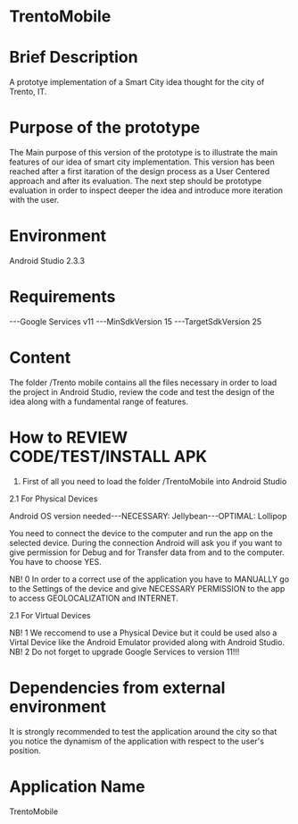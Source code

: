 # TrentoMobile

# Brief Description
A prototye implementation of a Smart City idea thought for the city of Trento, IT.

# Purpose of the prototype
The Main purpose of this version of the prototype is to illustrate the main features of our idea of smart city implementation.
This version has been reached after a first itaration of the design process as a User Centered approach and after its evaluation.
The next step should be prototype evaluation in order to inspect deeper the idea and introduce more iteration with the user.

# Environment
Android Studio 2.3.3

# Requirements 
---Google Services v11
---MinSdkVersion 15
---TargetSdkVersion 25

# Content
The folder /Trento mobile contains all the files necessary in order to load the project in Android Studio,
review the code and test the design of the idea along with a fundamental range of features.

# How to REVIEW CODE/TEST/INSTALL APK
1. First of all you need to load the folder /TrentoMobile into Android Studio

2.1  For Physical Devices

Android OS version needed---NECESSARY: Jellybean---OPTIMAL: Lollipop

You need to connect the device to the computer and run the app on the selected device.
During the connection Android will ask you if you want to give permission for Debug and for Transfer data from and to the computer. 
You have to choose YES. 

NB! 0
In order to a correct use of the application you have to MANUALLY go to the Settings of the device and give NECESSARY PERMISSION to 
the app to access GEOLOCALIZATION and INTERNET.

2.1  For Virtual Devices 

NB! 1
We reccomend to use a Physical Device but it could be used also a Virtal Device like the Android Emulator provided along with Android Studio.
NB! 2
Do not forget to upgrade Google Services to version 11!!!

# Dependencies from external environment
It is strongly recommended to test the application around the city so that you notice the dynamism of the application with respect to the user's position.

# Application Name
TrentoMobile


